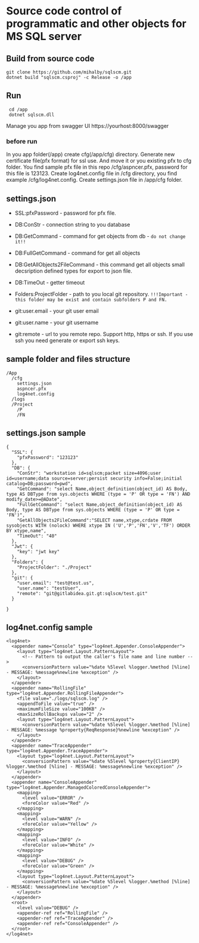 # Source code control of programmatic and other objects for MS SQL server

## Build from source code
 ```
 git clone https://github.com/mihalby/sqlscm.git
 dotnet build "sqlscm.csproj" -c Release -o /app
 ```
## Run
```
 cd /app
 dotnet sqlscm.dll
```
Manage you app from swagger UI https://yourhost:8000/swagger
### before run
In you app folder(/app) create cfg(/app/cfg) directory. Generate new certificate file(pfx format) for ssl use. And move it or you existing pfx to cfg folder.  You find sample pfx file in this repo /cfg/aspncer.pfx, password for this file is 123123. 
Create log4net.config file in /cfg directory, you find example /cfg/log4net.config.
Create settings.json file in /app/cfg folder.

## settings.json
- SSL:pfxPassword - password for pfx file.

- DB:ConStr - connection string to you database
- DB:GetCommand - command for get objects from db - `do not change it!!`
- DB:FullGetCommand - command for get all objects
- DB:GetAllObjects2FileCommand - this command get all objects small decsription defined types for export to json file.
- DB:TimeOut - getter timeout

- Folders:ProjectFolder - path to you local git repository. 
`!!!Important - this folder may be exist and contain subfolders P and FN.`

- git:user.email - your git user email
- git:user.name - your git username
- git:remote - url to you remote repo. Support http, https or ssh. If you use ssh you need generate or export ssh keys.

## sample folder and files structure
```
/App
  /cfg
    settings.json
    aspncer.pfx
    log4net.config
  /logs
  /Project
    /P
    /FN
```
## settings.json sample
```
{
  "SSL": {
    "pfxPassword": "123123"
  },
  "DB": {
    "ConStr": "workstation id=sqlscm;packet size=4096;user id=username;data source=server;persist security info=False;initial catalog=DB;password=pwd",
    "GetCommand": "select Name,object_definition(object_id) AS Body, type AS DBType from sys.objects WHERE (type = 'P' OR type = 'FN') AND modify_date>=@ADate",
    "FullGetCommand": "select Name,object_definition(object_id) AS Body, type AS DBType from sys.objects WHERE (type = 'P' OR type = 'FN')",
    "GetAllObjects2FileCommand":"SELECT name,xtype,crdate FROM sysobjects WITH (nolock) WHERE xtype IN ('U','P','FN','V','TF') ORDER BY xtype,name",
    "TimeOut": "40"
  },
  "Jwt": {
    "key": "jwt key"
  },
  "Folders": {
    "ProjectFolder": "./Project"
  },
  "git": {
    "user.email": "test@test.us",
    "user.name": "testUser",
    "remote": "git@gitlabidea.git.gt:sqlscm/test.git"
  }

}
```
## log4net.config sample
```
<log4net>
  <appender name="Console" type="log4net.Appender.ConsoleAppender">
    <layout type="log4net.Layout.PatternLayout">
      <!-- Pattern to output the caller's file name and line number -->
      <conversionPattern value="%date %5level %logger.%method [%line] - MESSAGE: %message%newline %exception" />
    </layout>
  </appender>
  <appender name="RollingFile" type="log4net.Appender.RollingFileAppender">
    <file value="./logs/sqlscm.log" />
    <appendToFile value="true" />
    <maximumFileSize value="100KB" />
    <maxSizeRollBackups value="2" />
    <layout type="log4net.Layout.PatternLayout">
      <conversionPattern value="%date %5level %logger.%method [%line] - MESSAGE: %message %property{ReqResponse}%newline %exception" />
    </layout>
  </appender>
  <appender name="TraceAppender" type="log4net.Appender.TraceAppender">
    <layout type="log4net.Layout.PatternLayout">
      <conversionPattern value="%date %5level %property{ClientIP} %logger.%method [%line] - MESSAGE: %message%newline %exception" />
    </layout>
  </appender>
  <appender name="ConsoleAppender" type="log4net.Appender.ManagedColoredConsoleAppender">
    <mapping>
      <level value="ERROR" />
      <foreColor value="Red" />
    </mapping>
    <mapping>
      <level value="WARN" />
      <foreColor value="Yellow" />
    </mapping>
    <mapping>
      <level value="INFO" />
      <foreColor value="White" />
    </mapping>
    <mapping>
      <level value="DEBUG" />
      <foreColor value="Green" />
    </mapping>
    <layout type="log4net.Layout.PatternLayout">
      <conversionPattern value="%date %5level %logger.%method [%line] - MESSAGE: %message%newline %exception" />
    </layout>
  </appender>
  <root>
    <level value="DEBUG" />
    <appender-ref ref="RollingFile" />
    <appender-ref ref="TraceAppender" />
    <appender-ref ref="ConsoleAppender" />
  </root>
</log4net>
```
